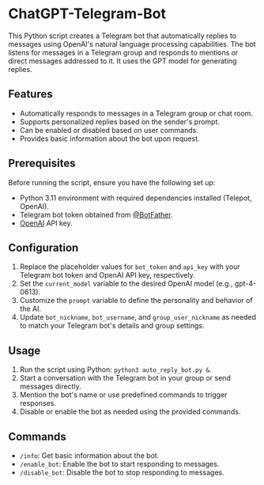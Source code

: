 # ChatGPT-Telegram-Bot

This Python script creates a Telegram bot that automatically replies to messages using OpenAI's natural language processing capabilities. The bot listens for messages in a Telegram group and responds to mentions or direct messages addressed to it. It uses the GPT model for generating replies.

## Features

- Automatically responds to messages in a Telegram group or chat room.
- Supports personalized replies based on the sender's prompt.
- Can be enabled or disabled based on user commands.
- Provides basic information about the bot upon request.

## Prerequisites

Before running the script, ensure you have the following set up:
- Python 3.11 environment with required dependencies installed (Telepot, OpenAI).
- Telegram bot token obtained from [@BotFather](https://core.telegram.org/bots).
- [OpenAI](https://platform.openai.com/) API key.

## Configuration

1. Replace the placeholder values for `bot_token` and `api_key` with your Telegram bot token and OpenAI API key, respectively.
2. Set the `current_model` variable to the desired OpenAI model (e.g., gpt-4-0613).
3. Customize the `prompt` variable to define the personality and behavior of the AI.
4. Update `bot_nickname`, `bot_username`, and `group_user_nickname` as needed to match your Telegram bot's details and group settings.

## Usage

1. Run the script using Python: `python3 auto_reply_bot.py &`.
2. Start a conversation with the Telegram bot in your group or send messages directly.
3. Mention the bot's name or use predefined commands to trigger responses.
4. Disable or enable the bot as needed using the provided commands.

## Commands

- `/info`: Get basic information about the bot.
- `/enable_bot`: Enable the bot to start responding to messages.
- `/disable_bot`: Disable the bot to stop responding to messages.
